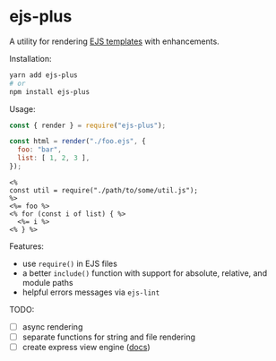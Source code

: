 # ejs-plus

A utility for rendering [EJS templates][ejs-site] with enhancements.

Installation:

``` sh
yarn add ejs-plus
# or
npm install ejs-plus
```

Usage:

``` js
const { render } = require("ejs-plus");

const html = render("./foo.ejs", {
  foo: "bar",
  list: [ 1, 2, 3 ],
});
```

``` ejs
<%
const util = require("./path/to/some/util.js");
%>
<%= foo %>
<% for (const i of list) { %>
  <%= i %>
<% } %>
```

Features:
- use `require()` in EJS files
- a better `include()` function with support for absolute, relative, and module paths
- helpful errors messages via `ejs-lint`

TODO:
- [ ] async rendering
- [ ] separate functions for string and file rendering
- [ ] create express view engine ([docs][express-engines])

[ejs-site]: https://ejs.co
[express-engines]: https://expressjs.com/en/advanced/developing-template-engines.html
